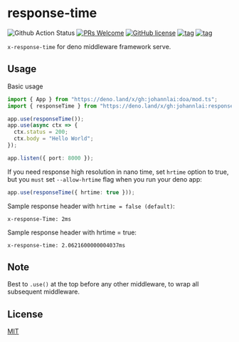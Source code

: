 # response-time
![Github Action Status](https://github.com/JohannLai/response-time/workflows/build/badge.svg)
[![PRs Welcome](https://img.shields.io/badge/PRs-welcome-brightgreen.svg?style=flat-square)](http://makeapullrequest.com)
[![GitHub license](https://img.shields.io/github/license/JohannLai/response-time)](https://github.com/JohannLai/response-time/blob/master/LICENSE)
[![tag](https://img.shields.io/badge/deno->=1.1.3-green.svg)](https://github.com/denoland/deno)
[![tag](https://img.shields.io/badge/std-0.59.0-green.svg)](https://github.com/denoland/deno)

`x-response-time` for deno middleware framework serve.

## Usage

Basic usage

```ts
import { App } from "https://deno.land/x/gh:johannlai:doa/mod.ts";
import { responseTime } from "https://deno.land/x/gh:johannlai:response-time/mod.ts";

app.use(responseTime());
app.use(async ctx => {
  ctx.status = 200;
  ctx.body = "Hello World";
});

app.listen({ port: 8000 });
```

If you need response high resolution in nano time, set `hrtime` option to true, but you `must` set `--allow-hrtime` flag when you run your deno app:
```ts
app.use(responseTime({ hrtime: true }));
```

Sample response header with `hrtime = false (default)`:
```
x-response-Time: 2ms
```

Sample response header with hrtime = true:

```
x-response-time: 2.0621600000004037ms
```
## Note

Best to `.use()` at the top before any other middleware, to wrap all subsequent middleware.


## License

[MIT](https://github.com/JohannLai/response-time/blob/master/LICENSE)
